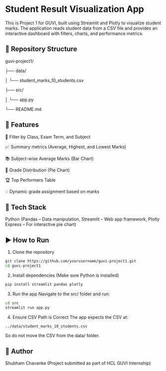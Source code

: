 # Student Result Visualization App
This is Project 1 for GUVI, built using Streamlit and Plotly to visualize student marks. The application reads student data from a CSV file and provides an interactive dashboard with filters, charts, and performance metrics.

## 📁 Repository Structure
guvi-project1/

├── data/

│   └── student_marks_10_students.csv

├── src/

│   └── app.py

└── README.md

## 🚀 Features
🎯 Filter by Class, Exam Term, and Subject

📈 Summary metrics (Average, Highest, and Lowest Marks)

📚 Subject-wise Average Marks (Bar Chart)

🍩 Grade Distribution (Pie Chart)

🏆 Top Performers Table

💡 Dynamic grade assignment based on marks

## 🧪 Tech Stack
Python (Pandas – Data manipulation, Streamlit – Web app framework, Plotly Express – For interactive pie chart)

## ▶️ How to Run

1. Clone the repository
```bash
git clone https://github.com/yourusername/guvi-project1.git
cd guvi-project1
```

2. Install dependencies
(Make sure Python is installed)
```bash
pip install streamlit pandas plotly
```

3. Run the app
Navigate to the src/ folder and run:
```bash
cd src
streamlit run app.py
```

4. Ensure CSV Path is Correct
The app expects the CSV at:
```bash
../data/student_marks_10_students.csv
```
So do not move the CSV from the data/ folder.

## 📌 Author
Shubham Chavanke (Project submitted as part of HCL GUVI Internship)

